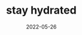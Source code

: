 ---
title: "stay hydrated"
cc-type: cue
date: 2022-05-26
related:
  - DRINK WATER BEFORE BED
  - TAKE REGULAR BREAKS
tags:
  - have a good trip
  - Water
  - Cue
---